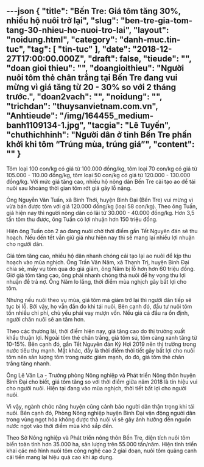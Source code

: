 ---json
{
    "title": "Bến Tre: Giá tôm tăng 30%, nhiều hộ nuôi trở lại",
    "slug": "ben-tre-gia-tom-tang-30-nhieu-ho-nuoi-tro-lai",
    "layout": "noidung.html",
    "category": "danh-muc.tin-tuc",
    "tag": [
        "tin-tuc"
    ],
    "date": "2018-12-27T17:00:00.000Z",
    "draft": false,
    "tieude": "",
    "doan gioi thieu": "",
    "doangioithieu": "Người nuôi tôm thẻ chân trắng tại Bến Tre đang vui mừng vì giá tăng từ 20 - 30% so với 2 tháng trước.",
    "doan2vach": "",
    "noidung": "",
    "trichdan": "thuysanvietnam.com.vn",
    "Anhtieude": "/img/164455_medium-banh1109134-1.jpg",
    "tacgia": "Lê Tuyến",
    "chuthichhinh": "Người dân ở tỉnh Bến Tre phấn khởi khi tôm “Trúng mùa, trúng giá”",
    "__content__": ""
}
---
<p>T&ocirc;m loại 100 con/kg c&oacute; gi&aacute; từ 100.000 đồng/kg, t&ocirc;m loại 70 con/kg c&oacute; gi&aacute; từ 105.000 - 110.00 đồng/kg, t&ocirc;m loại 50 con/kg c&oacute; gi&aacute; từ 120.000 - 130.000 đồng/kg. Với mức gi&aacute; tăng cao, nhiều hộ n&ocirc;ng d&acirc;n Bến Tre cải tạo ao để t&aacute;i nu&ocirc;i sau khoảng thời gian t&ocirc;m rớt gi&aacute; g&acirc;y lỗ nặng.&nbsp;</p>

<p>&Ocirc;ng Nguyễn Văn Tuấn, x&atilde; B&igrave;nh Thới, huyện B&igrave;nh Đại (Bến Tre) vui mừng v&igrave; vừa b&aacute;n được t&ocirc;m với gi&aacute; 120.000 đồng/kg (loại 58 con/kg). Theo &ocirc;ng Tuấn, gi&aacute; hiện nay th&igrave; người n&ocirc;ng d&acirc;n c&oacute; l&atilde;i từ 30.000 - 40.000 đồng/kg. Hơn 3,5 tấn t&ocirc;m thu được, &ocirc;ng Tuấn c&oacute; lợi nhuận hơn 150 triệu đồng.</p>

<p>Hiện &ocirc;ng Tuấn c&ograve;n 2 ao đang nu&ocirc;i chờ thời điểm gần Tết Nguy&ecirc;n đ&aacute;n sẽ thu hoạch. Nếu đến tết vẫn giữ gi&aacute; như hiện nay th&igrave; sẽ mang lại nhiều lợi nhuận cho người d&acirc;n.&nbsp;</p>

<p>Gi&aacute; t&ocirc;m tăng cao, nhiều hộ d&acirc;n nhanh ch&oacute;ng cải tạo lại ao nu&ocirc;i để kịp thu hoạch v&agrave;o m&ugrave;a nghịch. &Ocirc;ng Trần Văn Năm, x&atilde; Thạnh Trị, huyện B&igrave;nh Đại chia sẻ, mấy vụ t&ocirc;m qua do gi&aacute; giảm, &ocirc;ng Năm bị lỗ hơn hơn 60 triệu đồng. Giờ gi&aacute; t&ocirc;m tăng cao, &ocirc;ng phải nhanh ch&oacute;ng thả nu&ocirc;i để hy vọng thu lợi nhuận để trả nợ. &Ocirc;ng Năm lo lắng, thời điểm m&ugrave;a nghịch g&acirc;y bất lợi cho t&ocirc;m.</p>

<p>Nhưng nếu nu&ocirc;i theo vụ m&ugrave;a, gi&aacute; t&ocirc;m m&agrave; giảm trở lại th&igrave; người d&acirc;n tiếp sẽ tục bị lỗ. Bởi vậy, họ vẫn đắn đo khi t&aacute;i nu&ocirc;i. B&ecirc;n cạnh đ&oacute;, đầu tư nu&ocirc;i t&ocirc;m tốn nhiều chi ph&iacute;, chủ yếu phải vay mượn vốn. Nếu gi&aacute; cả đầu ra ổn định, người chăn nu&ocirc;i sẽ an t&acirc;m hơn.&nbsp;</p>

<p>Theo c&aacute;c thương l&aacute;i, thời điểm hiện nay, gi&aacute; tăng cao do thị trường xuất khẩu thuận lợi. Ngo&agrave;i t&ocirc;m thẻ ch&acirc;n trắng, gi&aacute; t&ocirc;m s&uacute;, t&ocirc;m c&agrave;ng xanh tăng từ 10-15%. B&ecirc;n cạnh đ&oacute;, gần Tết Nguy&ecirc;n đ&aacute;n Kỷ Hợi 2019 n&ecirc;n thị trường trong nước ti&ecirc;u thụ mạnh. Mặt kh&aacute;c, đ&acirc;y l&agrave; thời điểm thời tiết g&acirc;y bất lợi cho nu&ocirc;i t&ocirc;m n&ecirc;n sản lượng t&ocirc;m trong nước giảm mạnh, do đ&oacute;, gi&aacute; t&ocirc;m thẻ ch&acirc;n trắng tăng nhanh.&nbsp;</p>

<p>&Ocirc;ng L&ecirc; Văn La - Trưởng ph&ograve;ng N&ocirc;ng nghiệp v&agrave; Ph&aacute;t triển N&ocirc;ng th&ocirc;n huyện B&igrave;nh Đại cho biết, gi&aacute; t&ocirc;m tăng so với thời điểm giữa năm 2018 l&agrave; t&iacute;n hiệu vui cho người nu&ocirc;i. Hiện tại đang v&agrave;o m&ugrave;a nghịch, thời tiết bất lợi cho người nu&ocirc;i.</p>

<p>V&igrave; vậy, ng&agrave;nh chức năng huyện cũng cảnh b&aacute;o người d&acirc;n thận trọng khi t&aacute;i nu&ocirc;i. B&ecirc;n cạnh đ&oacute;, Ph&ograve;ng N&ocirc;ng nghiệp huyện B&igrave;nh Đại vận động người d&acirc;n trong v&ugrave;ng ngọt h&oacute;a kh&ocirc;ng được thả nu&ocirc;i v&igrave; sẽ g&acirc;y ảnh hưởng đến nguồn nước ngọt v&agrave;o thời điểm m&ugrave;a kh&ocirc; sắp đến.&nbsp;</p>

<p>Theo Sở N&ocirc;ng nghi&ecirc;̣p và Phát tri&ecirc;̉n n&ocirc;ng th&ocirc;n Bến Tre, di&ecirc;̣n tích nu&ocirc;i t&ocirc;m bi&ecirc;̉n toàn tỉnh hơn 35.000 ha, sản lượng tr&ecirc;n 55.000 t&acirc;́n/năm. Hiện tỉnh triển khai c&aacute;c m&ocirc; h&igrave;nh nu&ocirc;i t&ocirc;m c&ocirc;ng nghệ cao 2 giai đoạn, nu&ocirc;i t&ocirc;m quảng canh cải tiến mang lại hiệu quả cao khi &aacute;p dụng.</p>
